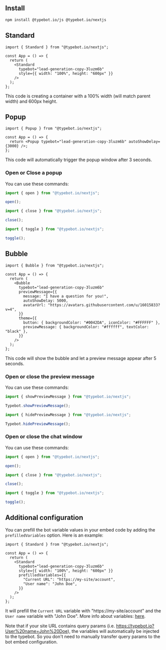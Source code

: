 ## Install

```bash
npm install @typebot.io/js @typebot.io/nextjs
```

## Standard

```tsx
import { Standard } from "@typebot.io/nextjs";

const App = () => {
  return (
    <Standard
      typebot="lead-generation-copy-3luzm6b"
      style={{ width: "100%", height: "600px" }}
    />
  );
};
```

This code is creating a container with a 100% width (will match parent width) and 600px height.

## Popup

```tsx
import { Popup } from "@typebot.io/nextjs";

const App = () => {
  return <Popup typebot="lead-generation-copy-3luzm6b" autoShowDelay={3000} />;
};
```

This code will automatically trigger the popup window after 3 seconds.

### Open or Close a popup

You can use these commands:

```js
import { open } from "@typebot.io/nextjs";

open();
```

```js
import { close } from "@typebot.io/nextjs";

close();
```

```js
import { toggle } from "@typebot.io/nextjs";

toggle();
```

## Bubble

```tsx
import { Bubble } from "@typebot.io/nextjs";

const App = () => {
  return (
    <Bubble
      typebot="lead-generation-copy-3luzm6b"
      previewMessage={{
        message: "I have a question for you!",
        autoShowDelay: 5000,
        avatarUrl: "https://avatars.githubusercontent.com/u/16015833?v=4",
      }}
      theme={{
        button: { backgroundColor: "#0042DA", iconColor: "#FFFFFF" },
        previewMessage: { backgroundColor: "#ffffff", textColor: "black" },
      }}
    />
  );
};
```

This code will show the bubble and let a preview message appear after 5 seconds.

### Open or close the preview message

You can use these commands:

```js
import { showPreviewMessage } from "@typebot.io/nextjs";

Typebot.showPreviewMessage();
```

```js
import { hidePreviewMessage } from "@typebot.io/nextjs";

Typebot.hidePreviewMessage();
```

### Open or close the chat window

You can use these commands:

```js
import { open } from "@typebot.io/nextjs";

open();
```

```js
import { close } from "@typebot.io/nextjs";

close();
```

```js
import { toggle } from "@typebot.io/nextjs";

toggle();
```

## Additional configuration

You can prefill the bot variable values in your embed code by adding the `prefilledVariables` option. Here is an example:

```tsx
import { Standard } from "@typebot.io/nextjs";

const App = () => {
  return (
    <Standard
      typebot="lead-generation-copy-3luzm6b"
      style={{ width: "100%", height: "600px" }}
      prefilledVariables={{
        "Current URL": "https://my-site/account",
        "User name": "John Doe",
      }}
    />
  );
};
```

It will prefill the `Current URL` variable with "https://my-site/account" and the `User name` variable with "John Doe". More info about variables: [here](/editor/variables).

Note that if your site URL contains query params (i.e. https://typebot.io?User%20name=John%20Doe), the variables will automatically be injected to the typebot. So you don't need to manually transfer query params to the bot embed configuration.
